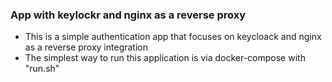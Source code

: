 ### App with keylockr and nginx as a reverse proxy ###

- This is a simple authentication app that focuses on keycloack and nginx as a reverse proxy integration
- The simplest way to run this application is via docker-compose with "run.sh"
